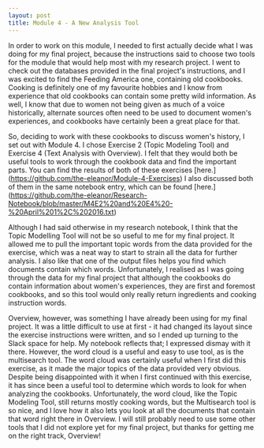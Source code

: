 ```yaml
---
layout: post
title: Module 4 - A New Analysis Tool
---
```


In order to work on this module, I needed to first actually decide what I was doing for my final project, because the instructions said to choose two tools for the module that would help most with my research project. I went to check out the databases provided in the final project's instructions, and I was excited to find the Feeding America one, containing old cookbooks. Cooking is definitely one of my favourite hobbies and I know from experience that old cookbooks can contain some pretty wild information. As well, I know that due to women not being given as much of a voice historically, alternate sources often need to be used to document women's experiences, and cookbooks have certainly been a great place for that.

So, deciding to work with these cookbooks to discuss women's history, I set out with Module 4. I chose Exercise 2 (Topic Modeling Tool) and Exercise 4 (Text Analysis with Overview). I felt that they would both be useful tools to work through the cookbook data and find the important parts. You can find the results of both of these exercises [here.] (https://github.com/the-eleanor/Module-4-Exercises) I also discussed both of them in the same notebook entry, which can be found [here.] (https://github.com/the-eleanor/Research-Notebook/blob/master/M4E2%20and%20E4%20-%20April%201%2C%202016.txt) 

Although I had said otherwise in my research notebook, I think that the Topic Modelling Tool will not be so useful to me for my final project. It allowed me to pull the important topic words from the data provided for the exercise, which was a neat way to start to strain all the data for further analysis. I also like that one of the output files helps you find which documents contain which words. Unfortunately, I realised as I was going through the data for my final project that although the cookbooks do contain information about women's experiences, they are first and foremost cookbooks, and so this tool would only really return ingredients and cooking instruction words.

Overview, however, was something I have already been using for my final project. It was a little difficult to use at first - it had changed its layout since the exercise instructions were written, and so I ended up turning to the Slack space for help. My notebook reflects that; I expressed dismay with it there. However, the word cloud is a useful and easy to use tool, as is the multisearch tool. The word cloud was certainly useful when I first did this exercise, as it made the major topics of the data provided very obvious. Despite being disappointed with it when I first continued with this exercise, it has since been a useful tool to determine which words to look for when analyzing the cookbooks. Unfortunately, the word cloud, like the Topic Modeling Tool, still returns mostly cooking words, but the Multisearch tool is so nice, and I love how it also lets you look at all the documents that contain that word right there in Overview. I will still probably need to use some other tools that I did not explore yet for my final project, but thanks for getting me on the right track, Overview!
